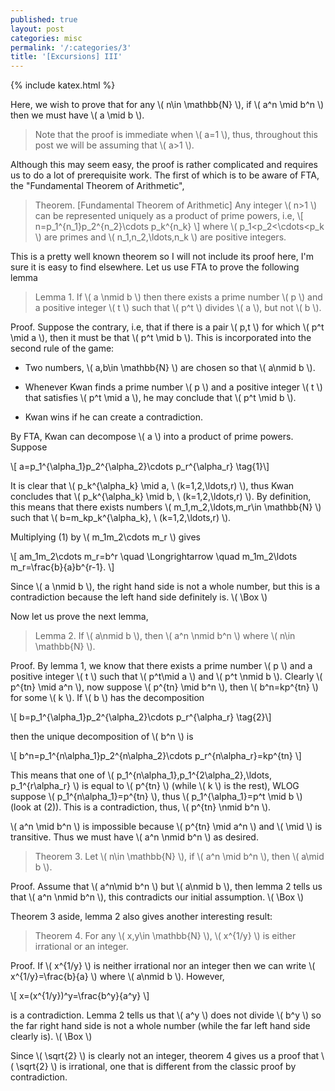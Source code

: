 ```yaml
---
published: true
layout: post
categories: misc
permalink: '/:categories/3'
title: '[Excursions] III'
---
```

{% include katex.html %}

Here, we wish to prove that for any \\( n\in \mathbb{N} \\), if \\( a^n \mid b^n \\) then we must have \\( a \mid b \\). 

> Note that the proof is immediate when \\( a=1 \\), thus, throughout this post we will be assuming that \\( a>1 \\). 

Although this may seem easy, the proof is rather complicated and requires us to do a lot of prerequisite work. The first of which is to be aware of FTA, the "Fundamental Theorem of Arithmetic",

> Theorem. [Fundamental Theorem of Arithmetic] Any integer \\( n>1 \\) can be represented uniquely as a product of prime powers, i.e,
\\[ n=p_1^{n_1}p_2^{n_2}\cdots p_k^{n_k} \\]
where \\( p_1<p_2<\cdots<p_k \\) are primes and \\( n_1,n_2,\ldots,n_k \\) are positive integers.

This is a pretty well known theorem so I will not include its proof here, I'm sure it is easy to find elsewhere. Let us use FTA to prove the following lemma

> Lemma 1. If \\( a \nmid b \\) then there exists a prime number \\( p \\) and a positive integer \\( t \\) such that \\( p^t \\) divides \\( a \\), but not \\( b \\).

Proof. Suppose the contrary, i.e, that if there is a pair \\( p,t \\) for which \\( p^t \mid a \\), then it must be that \\( p^t \mid b \\). This is incorporated into the second rule of the game:

- Two numbers, \\( a,b\in \mathbb{N} \\) are chosen so that \\( a\nmid b \\).

- Whenever Kwan finds a prime number \\( p \\) and a positive integer \\( t \\) that satisfies \\( p^t \mid a \\), he may conclude that \\( p^t \mid b \\).

- Kwan wins if he can create a contradiction.

By FTA, Kwan can decompose \\( a \\) into a product of prime powers. Suppose

\\[ a=p_1^{\alpha_1}p_2^{\alpha_2}\cdots p_r^{\alpha_r} \tag{1}\\]

It is clear that \\( p_k^{\alpha_k} \mid a, \ (k=1,2,\ldots,r) \\), thus Kwan concludes that \\( p_k^{\alpha_k} \mid b, \ (k=1,2,\ldots,r) \\). By definition, this means that there exists numbers \\( m_1,m_2,\ldots,m_r\in \mathbb{N} \\) such that \\( b=m_kp_k^{\alpha_k}, \ (k=1,2,\ldots,r) \\). 

Multiplying (1) by \\( m_1m_2\cdots m_r \\) gives

\\[ am_1m_2\cdots m_r=b^r \quad \Longrightarrow \quad m_1m_2\ldots m_r=\frac{b}{a}b^{r-1}. \\]

Since \\( a \nmid b \\), the right hand side is not a whole number, but this is a contradiction because the left hand side definitely is. \\( \Box \\)

Now let us prove the next lemma,

> Lemma 2. If \\( a\nmid b \\), then \\( a^n \nmid b^n \\) where \\( n\in \mathbb{N} \\).

Proof. By lemma 1, we know that there exists a prime number \\( p \\) and a positive integer \\( t \\) such that \\( p^t\mid a \\) and \\( p^t \nmid b \\). Clearly \\( p^{tn} \mid a^n \\), now suppose \\( p^{tn} \mid b^n \\), then \\( b^n=kp^{tn} \\) for some \\( k \\). If \\( b \\) has the decomposition

\\[ b=p_1^{\alpha_1}p_2^{\alpha_2}\cdots p_r^{\alpha_r} \tag{2}\\]

then the unique decomposition of \\( b^n \\) is

\\[ b^n=p_1^{n\alpha_1}p_2^{n\alpha_2}\cdots p_r^{n\alpha_r}=kp^{tn} \\]

This means that one of \\( p_1^{n\alpha_1},p_1^{2\alpha_2},\ldots, p_1^{r\alpha_r} \\) is equal to \\( p^{tn} \\) (while \\( k \\) is the rest), WLOG suppose \\( p_1^{n\alpha_1}=p^{tn} \\), thus \\( p_1^{\alpha_1}=p^t \mid b \\) (look at (2)). This is a contradiction, thus, \\( p^{tn} \nmid b^n \\).

\\( a^n \mid b^n \\) is impossible because \\( p^{tn} \mid a^n \\) and \\( \mid \\) is transitive. Thus we must have \\( a^n \nmid b^n \\) as desired.

> Theorem 3. Let \\( n\in \mathbb{N} \\), if \\( a^n \mid b^n \\), then \\( a\mid b \\). 

Proof. Assume that \\( a^n\mid b^n \\) but \\( a\nmid b \\), then lemma 2 tells us that \\( a^n \nmid b^n \\), this contradicts our initial assumption. \\( \Box \\)

Theorem 3 aside, lemma 2 also gives another interesting result:

> Theorem 4. For any \\( x,y\in \mathbb{N} \\), \\( x^{1/y} \\) is either irrational or an integer.

Proof. If \\( x^{1/y} \\) is neither irrational nor an integer then we can write \\( x^{1/y}=\frac{b}{a} \\) where \\( a\nmid b \\). However,

\\[ x=(x^{1/y})^y=\frac{b^y}{a^y} \\] 

is a contradiction. Lemma 2 tells us that \\( a^y \\) does not divide \\( b^y \\) so the far right hand side is not a whole number (while the far left hand side clearly is). \\( \Box \\)

Since \\( \sqrt{2} \\) is clearly not an integer, theorem 4 gives us a proof that \\( \sqrt{2} \\) is irrational, one that is different from the classic proof by contradiction.

